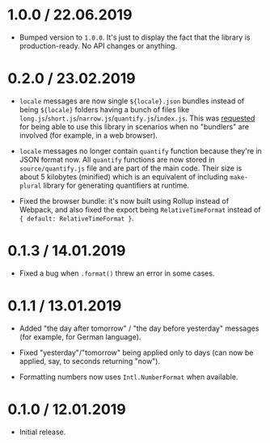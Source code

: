1.0.0 / 22.06.2019
==================

  * Bumped version to `1.0.0`. It's just to display the fact that the library is production-ready. No API changes or anything.

0.2.0 / 23.02.2019
==================

  * `locale` messages are now single `${locale}.json` bundles instead of being `${locale}` folders having a bunch of files like `long.js`/`short.js`/`narrow.js`/`quantify.js`/`index.js`. This was [requested](https://github.com/catamphetamine/relative-time-format/issues/4) for being able to use this library in scenarios when no "bundlers" are involved (for example, in a web browser).

  * `locale` messages no longer contain `quantify` function because they're in JSON format now. All `quantify` functions are now stored in `source/quantify.js` file and are part of the main code. Their size is about 5 kilobytes (minified) which is an equivalent of including `make-plural` library for generating quantifiers at runtime.

  * Fixed the browser bundle: it's now built using Rollup instead of Webpack, and also fixed the export being `RelativeTimeFormat` instead of `{ default: RelativeTimeFormat }`.

<!--
  * `locale` property inside `locale/${locale}/index.js` files was renamed to `id`.
-->

0.1.3 / 14.01.2019
===================

  * Fixed a bug when `.format()` threw an error in some cases.

0.1.1 / 13.01.2019
===================

  * Added "the day after tomorrow" / "the day before yesterday" messages (for example, for German language).

  * Fixed "yesterday"/"tomorrow" being applied only to days (can now be applied, say, to seconds returning "now").

  * Formatting numbers now uses `Intl.NumberFormat` when available.

0.1.0 / 12.01.2019
===================

  * Initial release.
